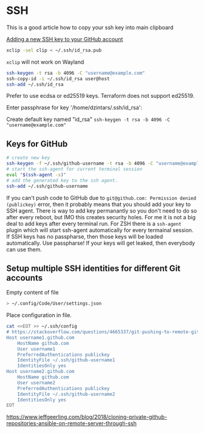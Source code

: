 # SSH

This is a good article how to copy your ssh key into main clipboard

[Adding a new SSH key to your GitHub account](https://help.github.com/en/github/authenticating-to-github/adding-a-new-ssh-key-to-your-github-account)

```sh
xclip -sel clip < ~/.ssh/id_rsa.pub
```
`xclip` will not work on Wayland

```sh
ssh-keygen -t rsa -b 4096 -C "username@example.com"
ssh-copy-id -i ~/.ssh/id_rsa user@host
ssh-add ~/.ssh/id_rsa
```
Prefer to use ecdsa or ed25519 keys. Terraform does not support ed25519.

Enter passphrase for key '/home/dzintars/.ssh/id_rsa':

Create default key named "id_rsa"
`ssh-keygen -t rsa -b 4096 -C "username@example.com"`

## Keys for GitHub

```sh
# create new key
ssh-keygen -f ~/.ssh/github-username -t rsa -b 4096 -C "username@example.com"
# start the ssh-agent for current terminal session
eval "$(ssh-agent -s)"
# add the generated key to the ssh agent.
ssh-add ~/.ssh/github-username
```

If you can't push code to GitHub due to `git@github.com: Permission denied (publickey)` error, then it probably means that you should add your key to SSH agent.
There is way to add key permanantly so you don't need to do so after every reboot, but IMO this creates security holes.
For me it is not a big deal to add keys after every terminal run. For ZSH there is a `ssh-agent` plugin which will start ssh-agent automatically for every termainal session. If SSH keys has no passpharse, then those keys will be loaded automatically.
Use passpharse! If your keys will get leaked, then everybody can use them.

## Setup multiple SSH identities for different Git accounts

Empty content of file

```sh
> ~/.config/Code/User/settings.json
```

Place configuration in file.

```sh
cat <<EOT >> ~/.ssh/config
# https://stackoverflow.com/questions/4665337/git-pushing-to-remote-github-repository-as-wrong-user/12438179
Host username1.github.com
    HostName github.com
    User username1
    PreferredAuthentications publickey
    IdentityFile ~/.ssh/github-username1
    IdentitiesOnly yes
Host username2.github.com
    HostName github.com
    User username2
    PreferredAuthentications publickey
    IdentityFile ~/.ssh/github-username2
    IdentitiesOnly yes
EOT
```

https://www.jeffgeerling.com/blog/2018/cloning-private-github-repositories-ansible-on-remote-server-through-ssh
